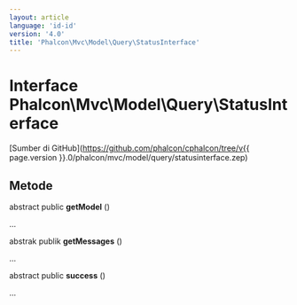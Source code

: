 ```yaml
---
layout: article
language: 'id-id'
version: '4.0'
title: 'Phalcon\Mvc\Model\Query\StatusInterface'
---
```

# Interface **Phalcon\Mvc\Model\Query\StatusInterface**

[Sumber di GitHub](https://github.com/phalcon/cphalcon/tree/v{{ page.version }}.0/phalcon/mvc/model/query/statusinterface.zep)

## Metode

abstract public **getModel** ()

...

abstrak publik **getMessages** ()

...

abstract public **success** ()

...